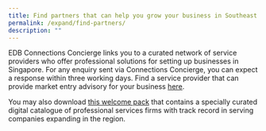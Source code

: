 ```yaml
---
title: Find partners that can help you grow your business in Southeast Asia
permalink: /expand/find-partners/
description: ""
---
```

EDB Connections Concierge links you to a curated network of service providers who offer professional solutions for setting up businesses in Singapore. For any enquiry sent via Connections Concierge, you can expect a response within three working days. Find a service provider that can provide market entry advisory for your business [here](https://www.edb.gov.sg/connections-concierge/service-providers.html?tab=general-service-providers&servicecategory=marketentryadvisory). 

You may also download [this welcome pack](https://www.enterprisesg.gov.sg/-/media/BE5679CAABF0431588A0E3E6F6B68167.ashx) that contains a specially curated digital catalogue of professional services firms with track record in serving companies expanding in the region.